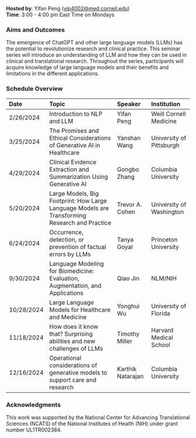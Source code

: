 **Hosted by**: Yifan Peng ([yip4002@med.cornell.edu](yip4002@med.cornell.edu))<br>
**Time**: 3:00 - 4:00 pm East Time on Mondays<br>

### Aims and Outcomes

The emergence of ChatGPT and other large language models (LLMs) has the potential to revolutionize research and clinical practice. This seminar series will introduce an understanding of LLM and how they can be used in clinical and translational research. Throughout the series, participants will acquire knowledge of large language models and their benefits and limitations in the different applications.

### Schedule Overview 

| Date | Topic | Speaker | Institution |
|:--|:--|:--|:--|
2/26/2024 | Introduction to NLP and LLM | Yifan Peng | Weill Cornell Medicine
3/25/2024 | The Promises and Ethical Considerations of Generative AI in Healthcare | Yanshan Wang | University of Pittsburgh
4/29/2024 | Clinical Evidence Extraction and Summarization Using Generative AI | Gongbo Zhang | Columbia University
5/20/2024 | Large Models, Big Footprint: How Large Language Models are Transforming Research and Practice | Trevor A. Cohen | University of Washington
6/24/2024 | Occurrence, detection, or prevention of factual errors by LLMs | Tanya Goyal | Princeton University
9/30/2024 | Language Modeling for Biomedicine: Evaluation, Augmentation, and Applications | Qiao Jin | NLM/NIH
10/28/2024 | Large Language Models for Healthcare and Medicine | Yonghui Wu | University of Florida
11/18/2024 | How does it know that? Surprising abilities and new challenges of LLMs | Timothy Miller | Harvard Medical School
12/16/2024 | Operational considerations of generative models to support care and research | Karthik Natarajan | Columbia University

### Acknowledgments

This work was supported by the National Center for Advancing Translational Sciences (NCATS) of the National Institutes of Health (NIH) under grant number UL1TR002384.
